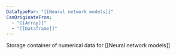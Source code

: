 ```yaml
---
DataTypeFor: "[[Neural network models]]"
CanOriginateFrom:
  - "[[Array]]"
  - "[[Dataframe]]"
---
```

Storage container of numerical data for [[Neural network models]]
